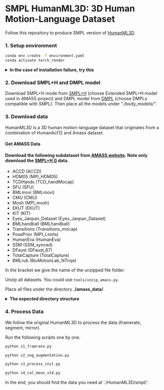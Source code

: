 # SMPL HumanML3D: 3D Human Motion-Language Dataset

Follow this repository to produce SMPL version of [HumanML3D](https://github.com/EricGuo5513/HumanML3D).

### 1. Setup environment

```sh
conda env create -f environment.yaml
conda activate torch_render
```
<details>
  <summary><b>In the case of installation failure, try  this</b></summary>

Remove the following lines from .yaml:
```
body-visualizer==1.1.0
configer==1.4.1
psbody-mesh==0.4
```
And install them manually:
```
pip install git+https://github.com/nghorbani/body_visualizer.git
pip install git+https://github.com/MPI-IS/configer
pip install git+https://github.com/MPI-IS/mesh.git
```
</details>

### 2. Download SMPL+H and DMPL model

Download SMPL+H mode from [SMPL+H](https://mano.is.tue.mpg.de/download.php) (choose Extended SMPL+H model used in AMASS project) and DMPL model from [DMPL](https://smpl.is.tue.mpg.de/download.php) (choose DMPLs compatible with SMPL). Then place all the models under "./body_models/".

### 3. Download data
HumanML3D is a 3D human motion-language dataset that originates from a combination of HumanAct12 and Amass dataset. 

#### Get AMASS Data

#### Download the following subdataset from [AMASS website](https://amass.is.tue.mpg.de/download.php). Note only download the <u>SMPL+H G</u> data.

* ACCD (ACCD)
* HDM05 (MPI_HDM05)
* TCDHands (TCD_handMocap)
* SFU (SFU)
* BMLmovi (BMLmovi)
* CMU (CMU)
* Mosh (MPI_mosh)
* EKUT (EKUT)
* KIT  (KIT)
* Eyes_Janpan_Dataset (Eyes_Janpan_Dataset)
* BMLhandball (BMLhandball)
* Transitions (Transitions_mocap)
* PosePrior (MPI_Limits)
* HumanEva (HumanEva)
* SSM (SSM_synced)
* DFaust (DFaust_67)
* TotalCapture (TotalCapture)
* BMLrub (BioMotionLab_NTroje)

In the bracket we give the name of the unzipped file folder.

Unzip all datasets. You could use `tools/unzip_amass.py`. 

 Place all files under the directory **./amass_data/**. 


<details>
  <summary><b>The expected directory structure</b></summary>
  
./amass_data/  
./amass_data/ACCAD/  
./amass_data/BioMotionLab_NTroje/  
./amass_data/BMLhandball/  
./amass_data/BMLmovi/   
./amass_data/CMU/  
./amass_data/DFaust_67/  
./amass_data/EKUT/  
./amass_data/Eyes_Japan_Dataset/  
./amass_data/HumanEva/  
./amass_data/KIT/  
./amass_data/MPI_HDM05/  
./amass_data/MPI_Limits/  
./amass_data/MPI_mosh/  
./amass_data/SFU/  
./amass_data/SSM_synced/  
./amass_data/TCD_handMocap/  
./amass_data/TotalCapture/  
./amass_data/Transitions_mocap/  

**Please make sure the file path are correct.**
</details>


### 4. Process Data

We follow the original HumanML3D to process the data (framerate, segment, mirror). 

Run the following scripts one by one. 

```bash
python s1_framrate.py

python s2_seg_augmentation.py

python s3_process_init.py

python s4_cal_mean_std.py
```

In the end, you should find the data you need at './HumanML3D/smpl/'.